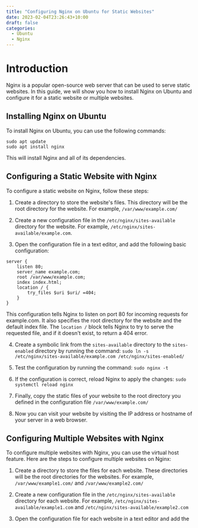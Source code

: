 ```yaml
---
title: "Configuring Nginx on Ubuntu for Static Websites"
date: 2023-02-04T23:26:43+10:00
draft: false
categories:
  - Ubuntu
  - Nginx
---
```


# Introduction
Nginx is a popular open-source web server that can be used to serve static websites. In this guide, we will show you how to install Nginx on Ubuntu and configure it for a static website or multiple websites.

## Installing Nginx on Ubuntu
To install Nginx on Ubuntu, you can use the following commands:

```
sudo apt update
sudo apt install nginx
```


This will install Nginx and all of its dependencies.

## Configuring a Static Website with Nginx
To configure a static website on Nginx, follow these steps:

1. Create a directory to store the website's files. This directory will be the root directory for the website. For example, `/var/www/example.com/`

2. Create a new configuration file in the `/etc/nginx/sites-available` directory for the website. For example, `/etc/nginx/sites-available/example.com`. 

3. Open the configuration file in a text editor, and add the following basic configuration:

```
server {
    listen 80;
    server_name example.com;
    root /var/www/example.com;
    index index.html;
    location / {
        try_files $uri $uri/ =404;
    }
}
```


This configuration tells Nginx to listen on port 80 for incoming requests for example.com. It also specifies the root directory for the website and the default index file. The `location /` block tells Nginx to try to serve the requested file, and if it doesn't exist, to return a 404 error.

4. Create a symbolic link from the `sites-available` directory to the `sites-enabled` directory by running the command: `sudo ln -s /etc/nginx/sites-available/example.com /etc/nginx/sites-enabled/`

5. Test the configuration by running the command: `sudo nginx -t` 

6. If the configuration is correct, reload Nginx to apply the changes: `sudo systemctl reload nginx`

7. Finally, copy the static files of your website to the root directory you defined in the configuration file  `/var/www/example.com/`

8. Now you can visit your website by visiting the IP address or hostname of your server in a web browser.

## Configuring Multiple Websites with Nginx
To configure multiple websites with Nginx, you can use the virtual host feature. Here are the steps to configure multiple websites on Nginx:

1. Create a directory to store the files for each website. These directories will be the root directories for the websites. For example, `/var/www/example1.com/` and `/var/www/example2.com/`

2. Create a new configuration file in the `/etc/nginx/sites-available` directory for each website. For example, `/etc/nginx/sites-available/example1.com` and `/etc/nginx/sites-available/example2.com`

3. Open the configuration file for each website in a text editor and add the
